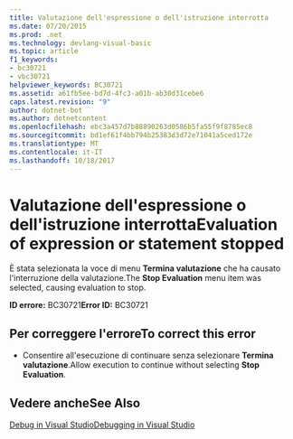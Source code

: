 ```yaml
---
title: Valutazione dell'espressione o dell'istruzione interrotta
ms.date: 07/20/2015
ms.prod: .net
ms.technology: devlang-visual-basic
ms.topic: article
f1_keywords:
- bc30721
- vbc30721
helpviewer_keywords: BC30721
ms.assetid: a61fb5ee-bd7d-4fc3-a01b-ab30d31cebe6
caps.latest.revision: "9"
author: dotnet-bot
ms.author: dotnetcontent
ms.openlocfilehash: ebc3a457d7b88890263d0586b5fa55f9f8785ec8
ms.sourcegitcommit: bd1ef61f4bb794b25383d3d72e71041a5ced172e
ms.translationtype: MT
ms.contentlocale: it-IT
ms.lasthandoff: 10/18/2017
---
```

# <a name="evaluation-of-expression-or-statement-stopped"></a><span data-ttu-id="46d15-102">Valutazione dell'espressione o dell'istruzione interrotta</span><span class="sxs-lookup"><span data-stu-id="46d15-102">Evaluation of expression or statement stopped</span></span>
<span data-ttu-id="46d15-103">È stata selezionata la voce di menu **Termina valutazione** che ha causato l'interruzione della valutazione.</span><span class="sxs-lookup"><span data-stu-id="46d15-103">The **Stop Evaluation** menu item was selected, causing evaluation to stop.</span></span>  
  
 <span data-ttu-id="46d15-104">**ID errore:** BC30721</span><span class="sxs-lookup"><span data-stu-id="46d15-104">**Error ID:** BC30721</span></span>  
  
## <a name="to-correct-this-error"></a><span data-ttu-id="46d15-105">Per correggere l'errore</span><span class="sxs-lookup"><span data-stu-id="46d15-105">To correct this error</span></span>  
  
-   <span data-ttu-id="46d15-106">Consentire all'esecuzione di continuare senza selezionare **Termina valutazione**.</span><span class="sxs-lookup"><span data-stu-id="46d15-106">Allow execution to continue without selecting **Stop Evaluation**.</span></span>  
  
## <a name="see-also"></a><span data-ttu-id="46d15-107">Vedere anche</span><span class="sxs-lookup"><span data-stu-id="46d15-107">See Also</span></span>  
 [<span data-ttu-id="46d15-108">Debug in Visual Studio</span><span class="sxs-lookup"><span data-stu-id="46d15-108">Debugging in Visual Studio</span></span>](/visualstudio/debugger/debugging-in-visual-studio)
